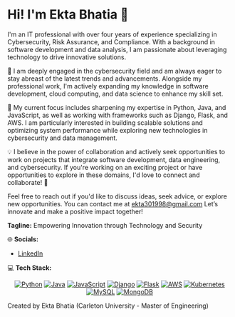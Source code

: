 
# Hi! I'm Ekta Bhatia 👋

I'm an IT professional with over four years of experience specializing in Cybersecurity, Risk Assurance, and Compliance. With a background in software development and data analysis, I am passionate about leveraging technology to drive innovative solutions.

🌱 I am deeply engaged in the cybersecurity field and am always eager to stay abreast of the latest trends and advancements. Alongside my professional work, I'm actively expanding my knowledge in software development, cloud computing, and data science to enhance my skill set.

🔧 My current focus includes sharpening my expertise in Python, Java, and JavaScript, as well as working with frameworks such as Django, Flask, and AWS. I am particularly interested in building scalable solutions and optimizing system performance while exploring new technologies in cybersecurity and data management.

💡 I believe in the power of collaboration and actively seek opportunities to work on projects that integrate software development, data engineering, and cybersecurity. If you're working on an exciting project or have opportunities to explore in these domains, I'd love to connect and collaborate! 🤝

Feel free to reach out if you'd like to discuss ideas, seek advice, or explore new opportunities. You can contact me at ekta301998@gmail.com Let’s innovate and make a positive impact together!

**Tagline:** Empowering Innovation through Technology and Security

🌐 **Socials:**
- [LinkedIn](https://www.linkedin.com/in/ekta-bhatia-3418a0188/)

💻 **Tech Stack:**
<p align="center">
  <a href="https://www.python.org/"><img src="https://img.shields.io/badge/Python-3776AB?style=for-the-badge&logo=python&logoColor=white" alt="Python"/></a>
  <a href="https://www.java.com/"><img src="https://img.shields.io/badge/Java-007396?style=for-the-badge&logo=java&logoColor=white" alt="Java"/></a>
  <a href="https://www.javascript.com/"><img src="https://img.shields.io/badge/JavaScript-F7DF1E?style=for-the-badge&logo=javascript&logoColor=black" alt="JavaScript"/></a>
  <a href="https://www.djangoproject.com/"><img src="https://img.shields.io/badge/Django-092E20?style=for-the-badge&logo=django&logoColor=white" alt="Django"/></a>
  <a href="https://flask.palletsprojects.com/"><img src="https://img.shields.io/badge/Flask-000000?style=for-the-badge&logo=flask&logoColor=white" alt="Flask"/></a>
  <a href="https://aws.amazon.com/"><img src="https://img.shields.io/badge/AWS-232F3E?style=for-the-badge&logo=amazonaws&logoColor=white" alt="AWS"/></a>
  <a href="https://kubernetes.io/"><img src="https://img.shields.io/badge/Kubernetes-326CE5?style=for-the-badge&logo=kubernetes&logoColor=white" alt="Kubernetes"/></a>
  <a href="https://www.mysql.com/"><img src="https://img.shields.io/badge/MySQL-4479A1?style=for-the-badge&logo=mysql&logoColor=white" alt="MySQL"/></a>
  <a href="https://www.mongodb.com/"><img src="https://img.shields.io/badge/MongoDB-47A248?style=for-the-badge&logo=mongodb&logoColor=white" alt="MongoDB"/></a>
</p>

Created by Ekta Bhatia (Carleton University - Master of Engineering)

